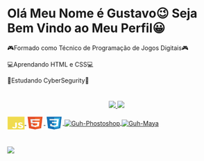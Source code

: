 <h1>Olá Meu Nome é Gustavo😉 Seja Bem Vindo ao Meu Perfil😀</h1>

🎮Formado como Técnico de Programação de Jogos Digitais🎮

💻Aprendando HTML e CSS💻

🔐Estudando CyberSegurity🔐
#
<div align="center">
  <a href="https://github.com/rafaballerini">
  <img height="180em" src="https://github-readme-stats.vercel.app/api?username=guhfernandes22&show_icons=true&theme=blue&include_all_commits=true&count_private=true"/>
  <img height="180em" src="https://github-readme-stats.vercel.app/api/top-langs/?username=guhfernandes22&layout=compact&langs_count=7&theme=blue"/>
</div>
  
 <div style="display: inline_block"><br>
  <img align="center" alt="Guh-Js" height="30" width="40" src="https://raw.githubusercontent.com/devicons/devicon/master/icons/javascript/javascript-plain.svg">
  <img align="center" alt="Guh-HTML" height="30" width="40" src="https://raw.githubusercontent.com/devicons/devicon/master/icons/html5/html5-original.svg">
  <img align="center" alt="Guh-CSS" height="30" width="40" src="https://raw.githubusercontent.com/devicons/devicon/master/icons/css3/css3-original.svg">
  <img align="center" alt="Guh-Phostoshop" height="30" width="40" src="https://cdn.jsdelivr.net/gh/devicons/devicon/icons/photoshop/photoshop-plain.svg">
  <img align="center" alt="Guh-Maya" height="30" width="40" src="https://cdn.jsdelivr.net/gh/devicons/devicon/icons/maya/maya-original.svg">

#   
<div> 
     <a href="https://www.linkedin.com/in/gustavo-bianco-fernandes-ab10a5178/" target="_blank"><img src="https://img.shields.io/badge/-LinkedIn-%230077B5?style=for-the-badge&logo=linkedin&logoColor=white" target="_blank"></a> 
</div>
